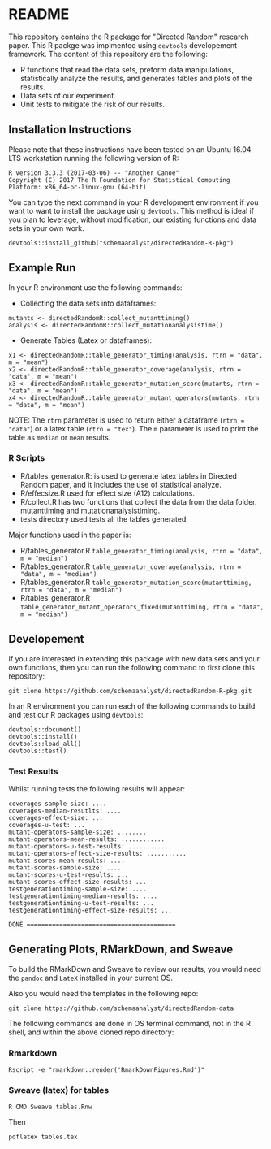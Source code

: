 # README #

This repository contains the R package for "Directed Random" research paper. This R packge was implmented using `devtools` developement framework. The content of this repository are the following:

* R functions that read the data sets, preform data manipulations, statistically analyze the results, and generates tables and plots of the results.
* Data sets of our experiment.
* Unit tests to mitigate the risk of our results.

## Installation Instructions

Please note that these instructions have been tested on an Ubuntu 16.04 LTS workstation running the following version of R:

```shell
R version 3.3.3 (2017-03-06) -- "Another Canoe"
Copyright (C) 2017 The R Foundation for Statistical Computing
Platform: x86_64-pc-linux-gnu (64-bit)
```

You can type the next command in your R development environment if you want to want to install the package using `devtools`. This method is ideal if you plan to leverage, without modification, our existing functions and data sets in
your own work. 

```shell
devtools::install_github("schemaanalyst/directedRandom-R-pkg")
```

## Example Run
In your R environment use the following commands:

* Collecting the data sets into dataframes:

```shell
mutants <- directedRandomR::collect_mutanttiming()
analysis <- directedRandomR::collect_mutationanalysistime()
```
* Generate Tables (Latex or dataframes):

```shell
x1 <- directedRandomR::table_generator_timing(analysis, rtrn = "data", m = "mean")
x2 <- directedRandomR::table_generator_coverage(analysis, rtrn = "data", m = "mean")
x3 <- directedRandomR::table_generator_mutation_score(mutants, rtrn = "data", m = "mean")
x4 <- directedRandomR::table_generator_mutant_operators(mutants, rtrn = "data", m = "mean")
```

NOTE: The `rtrn` parameter is used to return either a dataframe (`rtrn = "data"`) or a latex table (`rtrn = "tex"`). The `m` parameter is used to print the table as `median` or `mean` results.


### R Scripts

* R/tables_generator.R: is used to generate latex tables in Directed Random paper, and it includes the use of statistical analyze.
* R/effecsize.R  used for effect size (A12) calculations.
* R/collect.R has two functions that collect the data from the data folder. mutanttiming and mutationanalysistiming.
* tests directory used tests all the tables generated.

Major functions used in the paper is:

* R/tables_generator.R `table_generator_timing(analysis, rtrn = "data", m = "median")`
* R/tables_generator.R `table_generator_coverage(analysis, rtrn = "data", m = "median")`
* R/tables_generator.R `table_generator_mutation_score(mutanttiming, rtrn = "data", m = "median")`
* R/tables_generator.R `table_generator_mutant_operators_fixed(mutanttiming, rtrn = "data", m = "median")`


## Developement

<!--
To use the data with our package you have to clone the **data** repo:

```shell
mkdir data
cd data
git clone https://github.com/schemaanalyst/directedRandom-data.git
cd directedRandom-data
```
NOTE: The data files include all data, plus RMarkDown, Sweave
-->
If you are interested in extending this package with new data sets and your own functions, then you can run the
following command to first clone this repository:

```shell
git clone https://github.com/schemaanalyst/directedRandom-R-pkg.git
```

In an R environment you can run each of the following commands to build and test our R packages using `devtools`:

```shell
devtools::document()
devtools::install()
devtools::load_all()
devtools::test()
```

### Test Results

Whilst running tests the following results will appear:

```shell
coverages-sample-size: ....
coverages-median-resutlts: ....
coverages-effect-size: ...
coverages-u-test: ...
mutant-operators-sample-size: ........
mutant-operators-mean-results: ............
mutant-operators-u-test-results: ...........
mutant-operators-effect-size-results: ...........
mutant-scores-mean-results: ....
mutant-scores-sample-size: ....
mutant-scores-u-test-results: ...
mutant-scores-effect-size-results: ...
testgenerationtiming-sample-size: ....
testgenerationtiming-median-results: ....
testgenerationtiming-u-test-results: ...
testgenerationtiming-effect-size-results: ...

DONE =========================================
```

## Generating Plots, RMarkDown, and Sweave

To build the RMarkDown and Sweave to review our results, you would need the `pandoc` and `LateX` installed in your current OS.

Also you would need the templates in the following repo:

```shell
git clone https://github.com/schemaanalyst/directedRandom-data
```

The following commands are done in OS terminal command, not in the R shell, and within the above cloned repo directory:

### Rmarkdown

```shell
Rscript -e "rmarkdown::render('RmarkDownFigures.Rmd')"
```

### Sweave (latex) for tables

```shell
R CMD Sweave tables.Rnw
```

Then

```shell
pdflatex tables.tex
```
